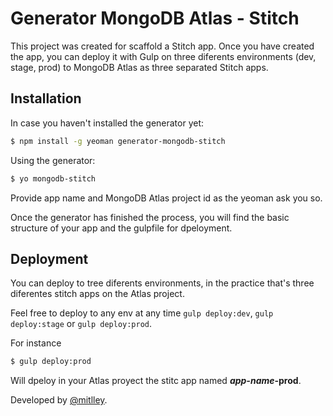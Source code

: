 # Generator MongoDB Atlas - Stitch

This project was created for scaffold a Stitch app. Once you have created the app, you can deploy it with Gulp on three diferents environments (dev, stage, prod) to MongoDB Atlas as three separated Stitch apps.

## Installation

In case you haven't installed the generator yet:

```bash
$ npm install -g yeoman generator-mongodb-stitch
```

Using the generator:

```bash
$ yo mongodb-stitch
```

Provide app name and MongoDB Atlas project id as the yeoman ask you so.

Once the generator has finished the process, you will find the basic structure of your app and the gulpfile for dpeloyment.

## Deployment

You can deploy to tree diferents environments, in the practice that's three diferentes stitch apps on the Atlas project.

Feel free to deploy to any env at any time `gulp deploy:dev`, `gulp deploy:stage` or `gulp deploy:prod`.

For instance
```bash
$ gulp deploy:prod
```

Will dpeloy in your Atlas proyect the stitc app named ***app-name*-prod**.

Developed by [@mitlley](https://gitlab.com/mitlley).
